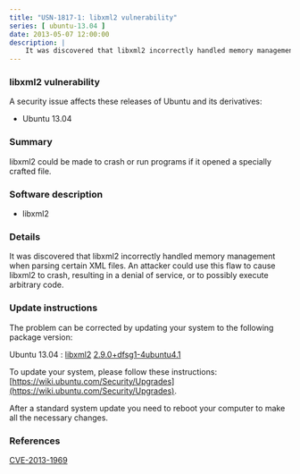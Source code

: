 ```yaml
---
title: "USN-1817-1: libxml2 vulnerability"
series: [ ubuntu-13.04 ]
date: 2013-05-07 12:00:00
description: |
    It was discovered that libxml2 incorrectly handled memory management when parsing certain XML files. An attacker could use this flaw to cause libxml2 to crash, resulting in a denial of service, or to possibly execute arbitrary code. 
--- 
```

 
### libxml2 vulnerability

A security issue affects these releases of Ubuntu and its derivatives:

* Ubuntu 13.04

### Summary

libxml2 could be made to crash or run programs if it opened a specially crafted file.

### Software description

* libxml2 

### Details

It was discovered that libxml2 incorrectly handled memory management when parsing certain XML files. An attacker could use this flaw to cause libxml2 to crash, resulting in a denial of service, or to possibly execute arbitrary code. 

### Update instructions

The problem can be corrected by updating your system to the following package version:

Ubuntu 13.04
 : [libxml2](https://launchpad.net/ubuntu/+source/libxml2) <span> [2.9.0+dfsg1-4ubuntu4.1](https://launchpad.net/ubuntu/+source/libxml2/2.9.0+dfsg1-4ubuntu4.1) </span> 

To update your system, please follow these instructions: [https://wiki.ubuntu.com/Security/Upgrades](https://wiki.ubuntu.com/Security/Upgrades).

After a standard system update you need to reboot your computer to make all the necessary changes. 

### References

 [CVE-2013-1969](http://people.ubuntu.com/~ubuntu-security/cve/CVE-2013-1969)
 
